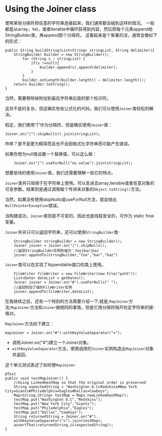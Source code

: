 # Using the Joiner class

使用某些分隔符把任意的字符串连接起来，我们通常都会碰到这样的情况。
一般都是从array，list，或者iterable中循环获得到内容，然后把每个元素append给StringBuilder类，再append那个分隔符。
这看起来是个笨重的活，通常会像如下的形式：
```
public String buildString(List<String> stringList, String delimiter){
    StringBuilder builder = new StringBuilder();
        for (String s : stringList) {
            if(s !=null){
                builder.append(s).append(delimiter);
            }
        }
        builder.setLength(builder.length() – delimiter.length());
    return builder.toString();
}
```
当然，需要移除掉附加到最后字符串后面的那个标识符。

这并不是的复杂，但这确实有些公式化的代码，我们可以使用`Joiner`类轻松的解决。

假定，我们使用"|"作为分隔符，但是确实使用`Joiner`类：

```
Joiner.on("|").skipNulls().join(stringList);
```

咋样？是不是更为精简而且也不会因格式化字符串而可能产生错误。

如果你想为null值设置一个替换值，可以这么做：

```
    Joiner.on("|").useForNull("no value").join(stringList);
```

想要愉快的使用`Joiner`类，我们还需要理解一些它的特点。

`Joiner`类并只局限于在字符串上使用。可以丢进去array,iterable或者任意对象的可变参数。结果则是通过调用每个传进来对象的`Object.toString()`方法。

当然，如果没有使用skipNulls或useForNull方法，就会抛出`NullPointerException`错误。

当构建成功，`Joiner`类则是不可变的，因此也是线程安全的，可作为 static final变量。

`Joiner`并非只可以返回字符串，还可以使用`StringBuilder`类:

```
    StringBuilder stringBuilder = new StringBuilder();
    Joiner joiner = Joiner.on("|").skipNulls();
    //返回StringBuilder实例的值为：foo|bar|baz
    joiner.appendTo(stringBuilder,"foo","bar","baz")
```

`Joiner`类可以在实现了Appendable接口的类上使用。

```
    FileWriter fileWriter = new FileWriter(new File("path")):
    List<Date> dateList = getDates();
    Joiner joiner = Joiner.on("#").useForNulls(" ");
    //返回附加了值的FileWriter实例
    joiner.appendTo(fileWriter,dateList);
```

在我继续之前，还有一个特别的方法需要介绍一下;就是,`MapJoiner`方法;`MapJoiner`方法和`Joiner`做相同的事情，但是它用分隔符隔开给定字符串的键-值对。

`MapJoiner`方法如下建立：

```
mapJoiner = Joiner.on("#").withKeyValueSeparator("=");
```

- 调用Joiner.on("#")建立一个Joiner对象。
- `withKeyValueSeparator`方法，使用调用的`Joiner`实例构造出`MapJoiner`对象并返回。

这个单元测试表述了如何使`MapJoiner`

```
@Test
public void testMapJoiner() {
    //Using LinkedHashMap so that the original order is preserved
    String expectedString = "Washington D.C=Redskins#New York City=Giants#Philadelphia=Eagles#Dallas=Cowboys";
    Map<String,String> testMap = Maps.newLinkedHashMap();
    testMap.put("Washington D.C","Redskins");
    testMap.put("New York City","Giants");
    testMap.put("Philadelphia","Eagles");
    testMap.put("Dallas","Cowboys");
    String returnedString = Joiner.on("#").
    withKeyValueSeparator("=").join(testMap);
    assertThat(returnedString,is(expectedString));
}
```
